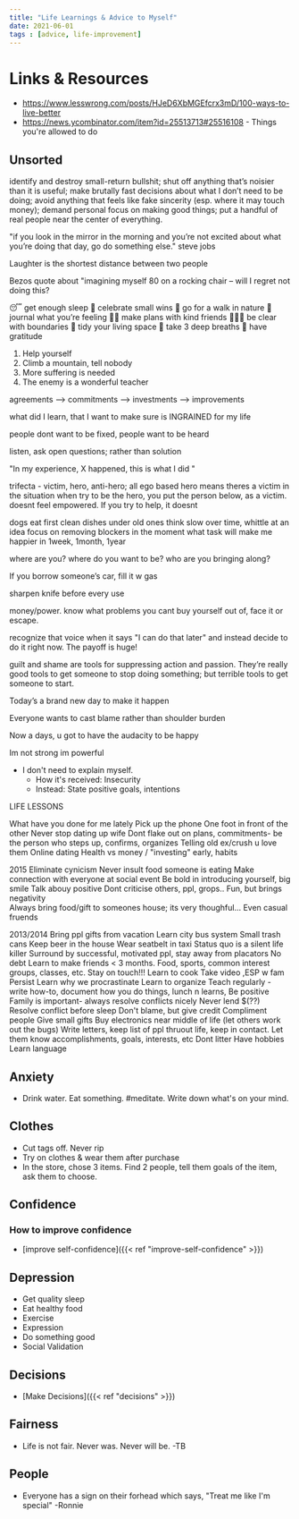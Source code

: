 ```yaml
---
title: "Life Learnings & Advice to Myself"
date: 2021-06-01
tags : [advice, life-improvement]
---
```


# Links & Resources
- https://www.lesswrong.com/posts/HJeD6XbMGEfcrx3mD/100-ways-to-live-better
- https://news.ycombinator.com/item?id=25513713#25516108 - Things you're allowed to do

## Unsorted

identify and destroy small-return bullshit;
shut off anything that’s noisier than it is useful;
make brutally fast decisions about what I don’t need to be doing;
avoid anything that feels like fake sincerity (esp. where it may touch money);
demand personal focus on making good things;
put a handful of real people near the center of everything.


"if you look in the mirror in the morning and you’re not excited about what you’re doing that day, go do something else." steve jobs

Laughter is the shortest distance between two people

Bezos quote about "imagining myself 80 on a rocking chair – will I regret not doing this?

😴 get enough sleep 🎉 celebrate small wins 🌲 go for a walk in nature 📖 journal what you’re feeling 👯‍♂️ make plans with kind friends 🙅🏽‍♀️ be clear with boundaries 🧹 tidy your living space 💨 take 3 deep breaths 🌌 have gratitude

1. Help yourself
2. Climb a mountain, tell nobody
3. More suffering is needed
4. The enemy is a wonderful teacher

agreements --> commitments --> investments --> improvements

what did I learn, that I want to make sure is INGRAINED for my life

people dont want to be fixed, people want to be heard

listen, ask open questions; rather than solution

"In my experience, X happened, this is what I did "


trifecta - victim, hero, anti-hero; all ego based
hero means theres a victim in the situation
when try to be the hero, you put the person below, as a victim. doesnt feel empowered. If you try to help, it doesnt

dogs eat first
clean dishes under old ones
think slow over time, whittle at an idea
focus on removing blockers in the moment 
what task will make me happier in 1week, 1month, 1year


where are you? where do you want to be? who are you bringing along?

If you borrow someone’s car, fill it w gas 

sharpen knife before every use

money/power. know what problems you cant buy yourself out of, face it or escape. 

recognize that voice when it says "I can do that later" and instead decide to do it right now. The payoff is huge!


guilt and shame are tools for suppressing action and passion. They’re really good tools to get someone to stop doing something; but terrible tools to get someone to start.

Today’s a brand new day to make it happen 

Everyone wants to cast blame rather than shoulder burden 

Now a days, u got to have the audacity to be happy

Im not strong im powerful


- I don't need to explain myself. 
    - How it's received: Insecurity
    - Instead: State positive goals, intentions

LIFE LESSONS

What have you done for me lately
Pick up the phone
One foot in front of the other 
Never stop dating up wife
Dont flake out on plans, commitments- be the person who steps up, confirms, organizes
Telling old ex/crush u love them
Online dating
Health vs money / "investing" early, habits


2015
Eliminate cynicism
Never insult food someone is eating
Make connection with everyone at social event
Be bold in introducing yourself, big smile
Talk abouy positive
Dont criticise others, ppl, grops.. Fun, but brings negativity   
Always bring food/gift to someones house; its very thoughful... Even casual fruends

2013/2014
Bring ppl gifts from vacation
Learn city bus system
Small trash cans
Keep beer in the house
Wear seatbelt in taxi 
Status quo is a silent life killer
Surround by successful, motivated ppl, stay away from placators
No debt
Learn to make friends < 3 months. Food, sports, common interest groups, classes, etc. Stay on touch!!!
Learn to cook
Take video ,ESP w fam
Persist 
Learn why we procrastinate
Learn to organize
Teach regularly - write how-to, document how you do things, lunch n learns, 
Be positive
Family is important- always resolve conflicts nicely 
Never lend $(??)
Resolve conflict before sleep
Don't blame, but give credit
Compliment people
Give small gifts
Buy electronics near middle of life (let others work out the bugs)
Write letters, keep list of ppl thruout life, keep in contact. Let them know accomplishments, goals, interests, etc 
Dont litter
Have hobbies
Learn language






## Anxiety
- Drink water. Eat something. #meditate. Write down what's on your mind. 




## Clothes
- Cut tags off. Never rip
- Try on clothes & wear them after purchase
- In the store, chose 3 items. Find 2 people, tell them goals of the item, ask them to choose.

## Confidence
### How to improve confidence
- [improve self-confidence]({{< ref "improve-self-confidence" >}})


## Depression
- Get quality sleep
- Eat healthy food
- Exercise
- Expression
- Do something good
- Social Validation


## Decisions
- [Make Decisions]({{< ref "decisions" >}})


## Fairness
- Life is not fair. Never was. Never will be. -TB

## People
- Everyone has a sign on their forhead which says, "Treat me like I'm special" -Ronnie

